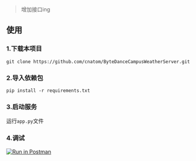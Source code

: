 > 增加接口ing
## 使用

### 1.下载本项目

```
git clone https://github.com/cnatom/ByteDanceCampusWeatherServer.git
```

### 2.导入依赖包

```
pip install -r requirements.txt
```

### 3.启动服务
运行`app.py`文件

### 4.调试
[![Run in Postman](https://run.pstmn.io/button.svg)](https://app.getpostman.com/run-collection/10327528-6dbd0332-15b4-44ef-876b-63b3a12ab35a?action=collection%2Ffork&collection-url=entityId%3D10327528-6dbd0332-15b4-44ef-876b-63b3a12ab35a%26entityType%3Dcollection%26workspaceId%3D22ac44d8-23d6-41c5-9279-4254c56a60af)


